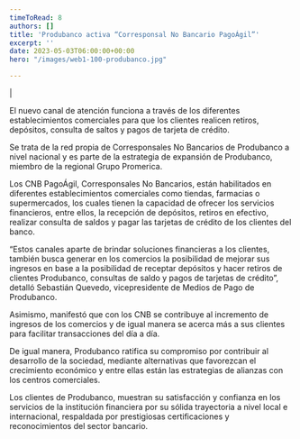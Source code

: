```yaml
---
timeToRead: 8
authors: []
title: 'Produbanco activa “Corresponsal No Bancario PagoÁgil”'
excerpt: ''
date: 2023-05-03T06:00:00+00:00
hero: "/images/web1-100-produbanco.jpg"

---
```

|




El nuevo canal de atención funciona a través de los diferentes establecimientos comerciales para que los clientes realicen retiros, depósitos, consulta de saltos y pagos de tarjeta de crédito.

Se trata de la red propia de Corresponsales No Bancarios de Produbanco a nivel nacional y es parte de la estrategia de expansión de Produbanco, miembro de la regional Grupo Promerica.

Los CNB PagoÁgil, Corresponsales No Bancarios, están habilitados en diferentes establecimientos comerciales como tiendas, farmacias o supermercados, los cuales tienen la capacidad de ofrecer los servicios financieros, entre ellos, la recepción de depósitos, retiros en efectivo, realizar consulta de saldos y pagar las tarjetas de crédito de los clientes del banco.

“Estos canales aparte de brindar soluciones financieras a los clientes, también busca generar en los comercios la posibilidad de mejorar sus ingresos en base a la posibilidad de receptar depósitos y hacer retiros de clientes Produbanco, consultas de saldo y pagos de tarjetas de crédito”, detalló Sebastián Quevedo, vicepresidente de Medios de Pago de Produbanco. 

Asimismo, manifestó que con los CNB se contribuye al incremento de ingresos de los comercios y de igual manera se acerca más a sus clientes para facilitar transacciones del día a día.

De igual manera, Produbanco ratifica su compromiso por contribuir al desarrollo de la sociedad, mediante alternativas que favorezcan el crecimiento económico y entre ellas están las estrategias de alianzas con los centros comerciales.

Los clientes de Produbanco, muestran su satisfacción y confianza en los servicios de la institución financiera por su sólida trayectoria a nivel local e internacional, respaldada por prestigiosas certificaciones y reconocimientos del sector bancario.
